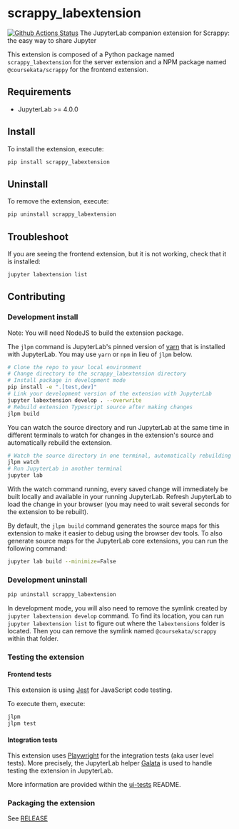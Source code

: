 # scrappy_labextension

[![Github Actions Status](https://github.com/coursekata/scrappy-labextension/workflows/Build/badge.svg)](https://github.com/coursekata/scrappy-labextension/actions/workflows/build.yml)
The JupyterLab companion extension for Scrappy: the easy way to share Jupyter

This extension is composed of a Python package named `scrappy_labextension`
for the server extension and a NPM package named `@coursekata/scrappy`
for the frontend extension.

## Requirements

- JupyterLab >= 4.0.0

## Install

To install the extension, execute:

```bash
pip install scrappy_labextension
```

## Uninstall

To remove the extension, execute:

```bash
pip uninstall scrappy_labextension
```

## Troubleshoot

If you are seeing the frontend extension, but it is not working, check that it is installed:

```bash
jupyter labextension list
```

## Contributing

### Development install

Note: You will need NodeJS to build the extension package.

The `jlpm` command is JupyterLab's pinned version of
[yarn](https://yarnpkg.com/) that is installed with JupyterLab. You may use
`yarn` or `npm` in lieu of `jlpm` below.

```bash
# Clone the repo to your local environment
# Change directory to the scrappy_labextension directory
# Install package in development mode
pip install -e ".[test,dev]"
# Link your development version of the extension with JupyterLab
jupyter labextension develop . --overwrite
# Rebuild extension Typescript source after making changes
jlpm build
```

You can watch the source directory and run JupyterLab at the same time in different terminals to watch for changes in the extension's source and automatically rebuild the extension.

```bash
# Watch the source directory in one terminal, automatically rebuilding when needed
jlpm watch
# Run JupyterLab in another terminal
jupyter lab
```

With the watch command running, every saved change will immediately be built locally and available in your running JupyterLab. Refresh JupyterLab to load the change in your browser (you may need to wait several seconds for the extension to be rebuilt).

By default, the `jlpm build` command generates the source maps for this extension to make it easier to debug using the browser dev tools. To also generate source maps for the JupyterLab core extensions, you can run the following command:

```bash
jupyter lab build --minimize=False
```

### Development uninstall

```bash
pip uninstall scrappy_labextension
```

In development mode, you will also need to remove the symlink created by `jupyter labextension develop`
command. To find its location, you can run `jupyter labextension list` to figure out where the `labextensions`
folder is located. Then you can remove the symlink named `@coursekata/scrappy` within that folder.

### Testing the extension


#### Frontend tests

This extension is using [Jest](https://jestjs.io/) for JavaScript code testing.

To execute them, execute:

```sh
jlpm
jlpm test
```

#### Integration tests

This extension uses [Playwright](https://playwright.dev/docs/intro) for the integration tests (aka user level tests).
More precisely, the JupyterLab helper [Galata](https://github.com/jupyterlab/jupyterlab/tree/master/galata) is used to handle testing the extension in JupyterLab.

More information are provided within the [ui-tests](./ui-tests/README.md) README.

### Packaging the extension

See [RELEASE](RELEASE.md)
